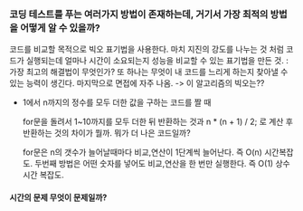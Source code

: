 ### 코딩 테스트를 푸는 여러가지 방법이 존재하는데, 거기서 가장 최적의 방법을 어떻게 알 수 있을까?

코드를 비교할 목적으로 빅오 표기법을 사용한다. 마치 지진의 강도를 나누는 것 처럼 코드가 실행되는데 얼마나 시간이 소요되는지 성능을 비교할 수 있는 표기법을 만든 것. : 가장 최고의 해결법이 무엇인가?
또 하나는 무엇이 내 코드를 느리게 하는지 찾아낼 수 있는 능력이 생긴다.
마지막으로 면접에 자주 나옴. -> 이 알고리즘의 빅오는??

- 1에서 n까지의 정수를 모두 더한 값을 구하는 코드를 짤 때

  for문을 돌려서 1~10까지를 모두 더한 뒤 반환하는 것과
  n \* (n + 1) / 2; 로 계산 후 반환하는 것의 차이가 뭘까. 뭐가 더 나은 코드일까?

  for문은 n의 갯수가 늘어날때마다 비교,연산이 1단계씩 늘어난다.
  즉 O(n) 시간복잡도.
  두번째 방법은 어떤 숫자를 넣어도 비교,연산을 한 번만 실행한다. 즉 O(1) 상수 시간 복잡도.

#### 시간의 문제 무엇이 문제일까?
